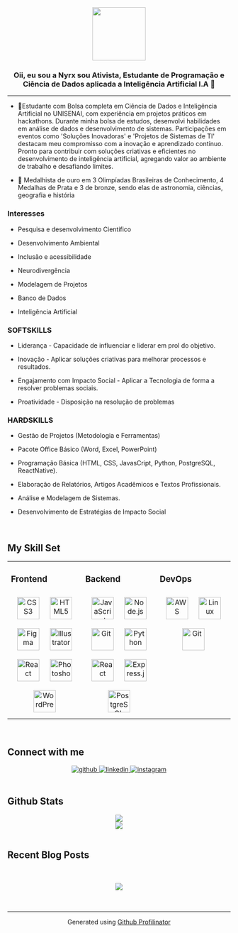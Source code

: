 <div align="center">
<img src="https://thumbs.dreamstime.com/b/panda-antropom%C3%B3rfica-programador-que-est%C3%A1-com-computador-e-caf%C3%A9-na-sala-do-servidor-105309988.jpg" align="center" height="120" width="120" />
</div>  
  

### <div align="center">Oii, eu sou a Nyrx sou Ativista, Estudante de Programação e Ciência de Dados aplicada a Inteligência Artificial I.A 🚀</div>  
  

****  
  

- 🔭Estudante com Bolsa completa em Ciência de Dados e Inteligência Artificial no UNISENAI, com experiência em projetos práticos em hackathons. Durante minha bolsa de estudos, desenvolvi habilidades em análise de dados e desenvolvimento de sistemas. Participações em eventos como 'Soluções Inovadoras' e 'Projetos de Sistemas de TI' destacam meu compromisso com a inovação e aprendizado contínuo. Pronto para contribuir com soluções criativas e eficientes no desenvolvimento de inteligência artificial, agregando valor ao ambiente de trabalho e desafiando limites.  
  

- 🏅 Medalhista de ouro em 3 Olimpíadas Brasileiras de Conhecimento, 4 Medalhas de Prata e 3 de bronze, sendo elas de astronomia, ciências, geografia e história  
  



###                                                     Interesses  
- Pesquisa e desenvolvimento Cientifico  
  

- Desenvolvimento Ambiental
  
  

- Inclusão e acessibilidade  
  

- Neurodivergência
  
  

- Modelagem de Projetos
  
  

- Banco de Dados
  
  

- Inteligência Artificial  
  



### SOFTSKILLS  
- Liderança - Capacidade de influenciar e liderar em prol do objetivo.
  
  

- Inovação - Aplicar soluções criativas para melhorar processos e resultados.
  
  

- Engajamento com Impacto Social - Aplicar a Tecnologia de forma a resolver problemas sociais.
  
  

- Proatividade - Disposição na resolução de problemas  
  



### HARDSKILLS
  
- Gestão de Projetos (Metodologia e Ferramentas)
  
  

- Pacote Office Básico (Word, Excel, PowerPoint)  
  

- Programação Básica (HTML, CSS, JavasCript, Python, PostgreSQL, ReactNative).  
  

- Elaboração de Relatórios, Artigos Acadêmicos e Textos Profissionais.
  
  

- Análise e Modelagem de Sistemas.
  
  

- Desenvolvimento de Estratégias de Impacto Social  
  

<br/>  


## My Skill Set  
<table><tr><td valign="top" width="33%">



### Frontend  
<div align="center">  
<a href="https://www.w3schools.com/css/" target="_blank"><img style="margin: 10px" src="https://profilinator.rishav.dev/skills-assets/css3-original-wordmark.svg" alt="CSS3" height="50" /></a>  
<a href="https://en.wikipedia.org/wiki/HTML5" target="_blank"><img style="margin: 10px" src="https://profilinator.rishav.dev/skills-assets/html5-original-wordmark.svg" alt="HTML5" height="50" /></a>  
<a href="https://www.figma.com/" target="_blank"><img style="margin: 10px" src="https://profilinator.rishav.dev/skills-assets/figma-icon.svg" alt="Figma" height="50" /></a>  
<a href="https://www.adobe.com/in/products/illustrator.html" target="_blank"><img style="margin: 10px" src="https://profilinator.rishav.dev/skills-assets/adobe_illustrator-icon.svg" alt="Illustrator" height="50" /></a>  
<a href="https://reactjs.org/" target="_blank"><img style="margin: 10px" src="https://profilinator.rishav.dev/skills-assets/react-original-wordmark.svg" alt="React" height="50" /></a>  
<a href="https://www.adobe.com/in/products/photoshop.html" target="_blank"><img style="margin: 10px" src="https://profilinator.rishav.dev/skills-assets/photoshop-plain.svg" alt="Photoshop" height="50" /></a>  
<a href="https://wordpress.com/" target="_blank"><img style="margin: 10px" src="https://profilinator.rishav.dev/skills-assets/wordpress.png" alt="WordPress" height="50" /></a>  
</div>

</td><td valign="top" width="33%">



### Backend  
<div align="center">  
<a href="https://www.javascript.com/" target="_blank"><img style="margin: 10px" src="https://profilinator.rishav.dev/skills-assets/javascript-original.svg" alt="JavaScript" height="50" /></a>  
<a href="https://nodejs.org/" target="_blank"><img style="margin: 10px" src="https://profilinator.rishav.dev/skills-assets/nodejs-original-wordmark.svg" alt="Node.js" height="50" /></a>  
<a href="https://github.com/" target="_blank"><img style="margin: 10px" src="https://profilinator.rishav.dev/skills-assets/git-scm-icon.svg" alt="Git" height="50" /></a>  
<a href="https://www.python.org/" target="_blank"><img style="margin: 10px" src="https://profilinator.rishav.dev/skills-assets/python-original.svg" alt="Python" height="50" /></a>  
<a href="https://reactjs.org/" target="_blank"><img style="margin: 10px" src="https://profilinator.rishav.dev/skills-assets/react-original-wordmark.svg" alt="React" height="50" /></a>  
<a href="https://expressjs.com/" target="_blank"><img style="margin: 10px" src="https://profilinator.rishav.dev/skills-assets/express-original-wordmark.svg" alt="Express.js" height="50" /></a>  
<a href="https://www.postgresql.org/" target="_blank"><img style="margin: 10px" src="https://profilinator.rishav.dev/skills-assets/postgresql-original-wordmark.svg" alt="PostgreSQL" height="50" /></a>  
</div>

</td><td valign="top" width="33%">



### DevOps  
<div align="center">  
<a href="https://aws.amazon.com/" target="_blank"><img style="margin: 10px" src="https://profilinator.rishav.dev/skills-assets/amazonwebservices-original-wordmark.svg" alt="AWS" height="50" /></a>  
<a href="https://www.linux.org/" target="_blank"><img style="margin: 10px" src="https://profilinator.rishav.dev/skills-assets/linux-original.svg" alt="Linux" height="50" /></a>  
<a href="https://github.com/" target="_blank"><img style="margin: 10px" src="https://profilinator.rishav.dev/skills-assets/git-scm-icon.svg" alt="Git" height="50" /></a>  
</div>

</td></tr></table>  

<br/>  


## Connect with me  
<div align="center">
<a href="https://github.com/NyrxScar" target="_blank">
<img src=https://img.shields.io/badge/github-%2324292e.svg?&style=for-the-badge&logo=github&logoColor=white alt=github style="margin-bottom: 5px;" />
</a>
<a href="https://linkedin.com/in/Nyrx-Scar" target="_blank">
<img src=https://img.shields.io/badge/linkedin-%231E77B5.svg?&style=for-the-badge&logo=linkedin&logoColor=white alt=linkedin style="margin-bottom: 5px;" />
</a>
<a href="https://instagram.com/NyrxScar" target="_blank">
<img src=https://img.shields.io/badge/instagram-%23000000.svg?&style=for-the-badge&logo=instagram&logoColor=white alt=instagram style="margin-bottom: 5px;" />
</a>  
</div>  
  

<br/>  


## Github Stats  
<div align="center"><img src="https://github-readme-stats.vercel.app/api?username=NyrxScar&show_icons=true&count_private=true&hide_border=true" align="center" /></div>  

<div align="center"><img src="https://github-readme-stats.vercel.app/api/top-langs/?username=NyrxScar&hide_border=true&layout=compact" align="center" /></div>  

<br/>  


## Recent Blog Posts  
  

<br/>  

  

<br/>  

<div align="center">
<img src="https://komarev.com/ghpvc/?username=NyrxScar&&style=flat-square" align="center" />
</div>  
  

<br/>  


<br />

----
<div align="center">Generated using <a href="https://profilinator.rishav.dev/" target="_blank">Github Profilinator</a></div>
